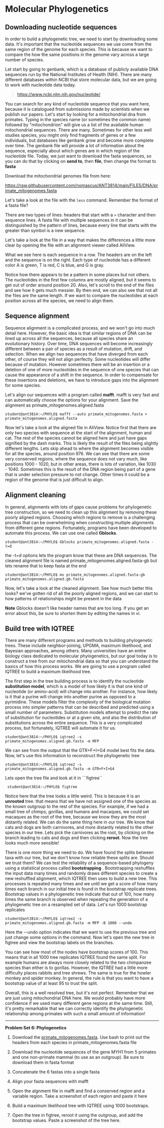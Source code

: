 # Molecular Phylogenetics

## Downloading nucleotide sequences

In order to build a phylogenetic tree, we need to start by downloading some data. It's important that the nucleotide sequences we use come from the same region of the genome for each species. This is because we want to compare the how the same positions in the genome vary across a large number of species.

Let start by going to genbank, which is a database of publicly available DNA sequences run by the National Institutes of Health (NIH). There are many different databases within NCBI that store molecular data, but we are going to work with nucleotide data today.

> https://www.ncbi.nlm.nih.gov/nucleotide/

You can search for any kind of nucleotide sequence that you want here, because it is catalogued from submissions made by scientists when we publish our papers. Let's start by looking for a mitochondrial dna from primates. Typing in the species name (or sometimes the common name) followed by "mitochondrion" will give us a list of the available human mitochondrial sequences. There are many. Sometimes for other less well studies species, you might only find fragments of genes or a few individuals, but databases like genbank grow and become more complete over time. The genbank file will provide a lot of information about the sequence, especially about which genes are in which region of the nucleotide file. Today, we just want to download the fasta sequences, so you can do that by clicking on **send to**, then **file**, then change the format to **fasta**

Download the mitochondrial genomes file from here: 

https://raw.githubusercontent.com/nomascus/ANT3814/main/FILES/DNA/primate_mitogenomes.fasta

Let's take a look at the file with the ```less``` command.  Remember the format of a fasta file? 

There are two types of lines: headers that start with a ```>``` character and then sequence lines. A fasta file with multiple sequences in it can be distinguished by the pattern of lines, because every line that starts with the greater than symbol is a new sequence.

Let's take a look at the file in a way that makes the differences a little more clear by opening the file with an alignment viewer called AliView. 

What we see here is each sequence in a row. The headers are on the left and the sequence is on the right. Each type of nucleotide has a different color A is green, T is red, C is blue, and G is gray. 

Notice how there appears to be a pattern in some places but not others. The nucleotides in the first few columns are mostly aligned, but it seems to get out of order around position 20. Also, let's scroll to the end of the files and see how it gets much messier. By then end, we can also see that not all the files are the same length. If we want to compare the nucleotides at each position across all the species, we need to align them.

## Sequence alignment

Sequence alignment is a complicated process, and we won't go into much detail here. However, the basic idea is that similar regions of DNA can be lined up across all the sequences, because all species share an evolutionary history.  Over time, DNA sequences will become increasingly different between a pair of species as a result of mutation, drift, and selection. When we align two sequences that have diverged from each other, of course they will not align perfectly. Some nucleotides will differ because of mutation. However sometimes there will be an insertion or a deletion of one of more nucleotides in the sequence of one species that can cause the appearance of a shift in the sequence. In order to compensate for these insertions and deletions, we have to introduce gaps into the alignment for some species. 

Let's align our sequences with a program called **mafft**. mafft is very fast and can automatically choose the options for your alignment. Save the alignment as primate_mitogenomes.aligned.fasta

```
student@ant3814:~/PHYLO$ mafft --auto primate_mitogenomes.fasta > primate_mitogenomes.aligned.fasta
```

Now let's take a look at the aligned file in AliView. Notice first that there are only two species with sequence at the start of the alignment, human and cat. The rest of the species cannot be aligned here and just have gaps signified by the dash marks. This is likely the result of the files being slightly different lengths. Lets skip ahead to where the alignment becomes visible for all the species, around position 976. We can see that there are some very conserved regions, where the sequence does not vary much, like positions 1000 - 1020, but in other areas, there is lots of variation, like 1030 - 1040. Sometimes this is the result of the DNA region being part of a gene that is under selection pressure to not change. Other times it could be a region of the genome that is just difficult to align.

## Alignment cleaning

In general, alignments with lots of gaps cause problems for phylogenetic tree construction, so we need to clean up this alignment by removing these poorly aligned regions. Choosing which regions to remove is a challenging process that can be overwhelming when constructing multiple alignments from different gene regions. Fortunately, programs have been developed to automate this process. We can use one called **Gblocks**.

```
student@ant3814:~/PHYLO$ Gblocks primate_mitogenomes.aligned.fasta -t=d
```
the -t=d options lets the program know that these are DNA sequences. The cleaned alignment file is named primate_mitogenomes.aligned.fasta-gb but lets rename that to keep fasta at the end

```
student@ant3814:~/PHYLO$ mv primate_mitogenomes.aligned.fasta-gb primate_mitogenomes.aligned.gb.fasta
```
Now, let's take a look at the cleaned alignment. See how much better this looks? we've gotten rid of all the poorly aligned regions, and we can start to how patterns of relationships might be present in the data  

**Note** Gblocks doesn't like header names that are too long. If you get an error about this, be sure to shorten them by editing the names in vi.

## Build tree with IQTREE

There are many different programs and methods to building phylogenetic trees. These include neighbor-joining, UPGMA, maximum likelihood, and Bayesian approaches, among others. Many universities have an entire biology class dedicated to molecular phylogenetics, but our goal today is to construct a tree from our mitochondrial data so that you can understand the basics of how this process works. We are going to use a program called IQTREE to build a maximum likelihood tree. 

The first step in the tree building process is to identify the nucleotide **substitution model**, which is a model of how likely it is that one kind of nucleotide (or amino-acid) will change into another. For instance, how likely is it that a purine will change into another purine as opposed to a pyrimidine. These models filter the complexity of the biological mutation process into simpler patterns that can be described and predicted using a small number of parameters. Substitution models attempt to predict the rate of substitution for nucleotides or at a given site, and also the distribution of substitutions across the entire sequence. This is a very complicated process, but fortunately, IQTREE will automate it for us.

```
student@ant3814:~/PHYLO$ iqtree2 -s primate_mitogenomes.aligned.gb.fasta -m MFP
```

We can see from the output that the GTR+F+I+G4 model best fits the data. Now, let's use this information to reconstruct the phylogenetic tree 

```
student@ant3814:~/PHYLO$ iqtree2 -s primate_mitogenomes.aligned.gb.fasta -m GTR+F+I+G4 
```

Lets open the tree file and look at it in ```figtree``

``` student@ant3814:~/PHYLO$ figtree```

Notice here that the tree looks a little weird. This is because it is an **unrooted** tree. that means that we have not assigned one of the species as the known outgroup to the rest of the species. For example, if we had a small tree of chimps, gorillas, and humans and macaques, we could set macaques as the root of the tree, because we know they are the most distantly related. We can do the same thing here in our tree. We know that cats and dogs are both carnivores, and more distantly related to the other species in our tree. Lets pick the carnivores as the root, by clicking on the branch leading to cats and dogs and then clicking **reroot**. Now the tree looks much more sensible!

There is one more thing we need to do. We have found the splits between taxa with our tree, but we don't know how reliable these splits are. Should we trust them? We can test the reliability of a sequence-based phylogeny using a statistical process called **bootstrapping** . Bootstrapping reshuffles the input data many times and randomly draws different species to create a new reshuffled alignment, which IQTREE then uses to build a new tree. This processes is repeated many times and we until we get a score of how many times each branch in our initial tree is found in the bootstrap replicate trees.  Bootstrap values in a phylogenetic tree indicate that out of 100, how many times the same branch is observed when repeating the generation of a phylogenetic tree on a resampled set of data. Let's run 1000 bootstrap replicates


```
student@ant3814:~/PHYLO$ iqtree2 -s primate_mitogenomes.aligned.gb.fasta -m MFP -B 1000 --undo
```

Here the --undo option indicates that we want to use the previous tree and just change some options in the command. Now let's open the new tree in figtree and view the bootstrap labels on the branches. 

You can see how most of the nodes have bootstrap scores of 100. This means that in all 1000 tree replicates IQTREE found the same split. For example humans are always more closely related to the two chimpanzee species than either is to gorillas. However, the IQTREE had a little more difficulty places rabbits and tree shrews. The same is true for the howler monkey and spider monkey. In general, the rule is that you want to have a bootstrap value of at least 95 to trust the split.

Overall, this is a well resolved tree, but it's not perfect. Remember that we are just using mitochondrial DNA here. We would probably have more confidence if we used many different gene regions at the same time. Still, it's pretty remarkable that we can correctly identify the phylogenetic relationship among primates with such a small amount of information!

***

**Problem Set 6: Phylogenetics**

1) Download the [primate_mitogenomes.fasta](https://raw.githubusercontent.com/nomascus/ANT3814/main/FILES/DNA/primate_mitogenomes.fasta). Use bash to print out the headers from each species in primate_mitogenomes.fasta file

2) Download the nucleotide sequences of the gene  MYH1 from 5 primates and one non-primate mammal (to use as an outgroup). Be sure to download them in fasta format

3) Concatenate the 6 fastas into a single fasta

4) Align your fasta sequences with mafft

5) Open the algnment file in mafft and find a conserved region and a variable region. Take a screenshot of each region and paste it here

6) Build a maximum likelihood tree with IQTREE using 1000 bootstraps. 

7) Open the tree in figtree, reroot it using the outgroup, and add the bootstrap values. Paste a screenshot of the tree here.

